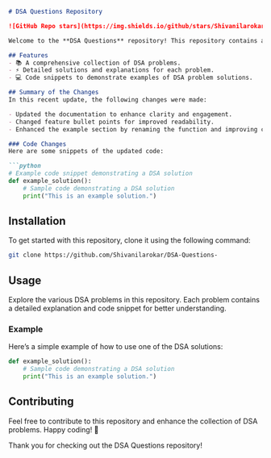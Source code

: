 ```markdown
# DSA Questions Repository

![GitHub Repo stars](https://img.shields.io/github/stars/Shivanilarokar/DSA-Questions-) ![GitHub forks](https://img.shields.io/github/forks/Shivanilarokar/DSA-Questions-) ![GitHub issues](https://img.shields.io/github/issues/Shivanilarokar/DSA-Questions-)

Welcome to the **DSA Questions** repository! This repository contains a collection of Data Structures and Algorithms (DSA) problems designed to help you enhance your coding skills.

## Features
- 📚 A comprehensive collection of DSA problems.
- ⚡ Detailed solutions and explanations for each problem.
- 💻 Code snippets to demonstrate examples of DSA problem solutions.

## Summary of the Changes
In this recent update, the following changes were made:

- Updated the documentation to enhance clarity and engagement.
- Changed feature bullet points for improved readability.
- Enhanced the example section by renaming the function and improving comments for better understanding.

### Code Changes
Here are some snippets of the updated code:

```python
# Example code snippet demonstrating a DSA solution
def example_solution():
    # Sample code demonstrating a DSA solution
    print("This is an example solution.")
```

## Installation
To get started with this repository, clone it using the following command:

```bash
git clone https://github.com/Shivanilarokar/DSA-Questions-
```

## Usage
Explore the various DSA problems in this repository. Each problem contains a detailed explanation and code snippet for better understanding.

### Example
Here’s a simple example of how to use one of the DSA solutions:

```python
def example_solution():
    # Sample code demonstrating a DSA solution
    print("This is an example solution.")
```

## Contributing
Feel free to contribute to this repository and enhance the collection of DSA problems. Happy coding! 🚀

Thank you for checking out the DSA Questions repository! 
```